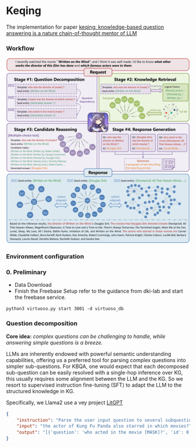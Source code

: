 # Keqing
The implementation for paper [keqing: knowledge-based question answering is a nature chain-of-thought mentor of LLM](https://arxiv.org/abs/2401.00426)

### Workflow
![keqing's workflow](/assets/workflow.jpg)

### Environment configuration

### 0. Preliminary
- Data Download
- Finish the Freebase Setup refer to the guidance from dki-lab and start the freebase service.
```
python3 virtuoso.py start 3001 -d virtuoso_db
```

### Question decomposition
**Core idea:** *complex questions can be challenging to handle, while answering simple questions is a breeze.*

LLMs are inherently endowed with powerful semantic understanding capabilities, offering us a preferred tool for parsing complex questions into simpler sub-questions. 
For KBQA, one would expect that each decomposed sub-question can be easily resolved with a single-hop inference over KG, this usually requires some alignment between the LLM and the KG.
So we resort to supervised instruction fine-tuning (SFT) to adapt the LLM to the structured knowledge in KG.

Specifically, we Llama2 use a vey project [LitGPT](https://github.com/Lightning-AI/litgpt)

```JSON
{
    "instruction": "Parse the user input question to several subquestions: [{'question': subquestion, 'id': subquestion_id, 'dep': dependency_subquestion_id, 'seed_entity': seed_entity or <GENERATED>-dep_id}]...",
    "input": "the actor of Kung Fu Panda also starred in which movies?",
    "output": "[{'question': 'who acted in the movie [MASK]?', 'id': 0, 'dep': [-1], 'seed_entity': ['Kung Fu Panda']}, {'question': 'what films did [MASK] act in?', 'id': 1, 'dep': [0], 'seed_entity': ['<GENERATED>-0']}]"
}
```
